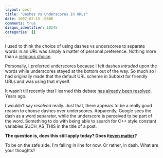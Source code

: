 ```yaml
---
layout: post
title: "Dashes Vs Underscores In URLs"
date: 2007-03-15 -0800
comments: true
disqus_identifier: 18245
categories: []
---
```

I used to think the choice of using dashes vs underscores to separate
words in an URL was simply a matter of personal preference. Nothing more
than a [religious
choice](http://www.codinghorror.com/blog/archives/000699.html "Religious Choice").

Personally, I preferred underscores because I felt dashes *intruded*
upon the words while underscores stayed at the bottom out of the way. So
much so I had originally made that the default URL scheme in Subtext for
friendly URLs and was using that myself.

It wasn’t till recently that I learned this debate [has already been
resolved](http://www.mattcutts.com/blog/dashes-vs-underscores/ "Dashes vs Underscores").
Years ago.

I wouldn’t say *resolved* really. Just that, there appears to be a
really good reason to choose dashes over underscores. Apparently, Google
sees the dash as a word separator, while the underscore is perceived to
be part of the word. Something to do with being able to search for C++
style constant variables SUCH\_AS\_THIS in the title of a post.

**The question is, does this still apply today? Does it**[**even
matter**](http://www.simoncox.com/mt3/2006/06/dashes_vs_underscores.php "Does it matter")**?**

To be on the safe side, I'm falling in line for now. Or rather, in dash.
What are your thoughts?

